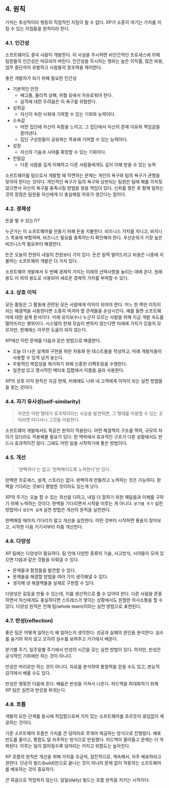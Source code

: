 
## 4. 원칙

가치는 추상적이라 행동의 직접적인 지침이 될 수 없다. 
XP가 소중히 여기는 가치를 지킬 수 있는 지침들을 원칙이라 한다.  

### 4.1. 인간성

소프트웨어도 결국 사람이 개발한다. 
이 사실을 무시하면 비인간적인 프로세스에 의해 팀원들의 인간성은 마모되어 버린다. 
인간성을 무시하는 행위는 높은 이직률, 많은 비용, 업무 중단까지 유발하고 사람들의 창조력을 제어한다.

좋은 개발자가 되기 위해 필요한 인간성

* 기본적인 안전 
    * 배고픔, 물리적 상해, 위협 등에서 자유로워야 한다.
    * 실직에 대한 두려움은 이 욕구를 위협한다.
* 성취감
    * 자신이 속한 사회에 기여할 수 있는 기회와 능력이다. 
* 소속감
    * 어떤 집단에 자신이 속함을 느끼고, 그 집단에서 자신의 존재 이유와 책임감을 끌어낸다.
    * 집단 구성원들이 공유하는 목표에 기여할 수 있는 능력이다.
* 성장
    * 자신의 기술과 시야를 확장할 수 있는 기회이다.
* 친밀감
    * 다른 사람을 깊게 이해하고 다른 사람들에게도 깊이 이해 받을 수 있는 능력

소프트웨어를 팀으로서 개발할 때 직면하는 문제는 개인의 욕구와 팀의 욕구가 균형을 맞아야 한다는 것이다. 
개인적인 욕구가 팀의 욕구와 상반되는 팀원은 팀에 해를 끼치짖 않으면서 자신의 욕구를 충족시킬 방법을 찾을 책임이 있다. 
신뢰를 쌓은 후 함께 일하는 것의 장점은 팀원들 자신에게 더 충실해질 자유가 생긴다는 점이다. 

### 4.2. 경제성

돈을 벌 수 있는가? 

누군가는 이 소프트웨어를 만들기 위해 돈을 지불한다. 
비즈니스 가치를 지니고, 비지니스 목표에 부합하며, 비즈니스 필요를 충족하는지 확인해야 한다. 
우선순위가 가장 높은 비즈니스적 필요부터 해결한다. 

돈은 오늘의 천원이 내일의 천원보다 가치 있다. 
돈은 일찍 벌어드리고 비용은 나중에 지불하는 소프트웨어 개발은 더 가치 있다. 

소프트웨어 개발에서 두 번째 경제적 가치는 미래의 선택사항을 늘리는 데에 온다. 
원래 용도 이 외의 용도로 사용되어 새로운 경제적 가치를 부여할 수 있다. 

### 4.3. 상호 이익

모든 활동은 그 활동에 관련된 모든 사람에게 이익이 되어야 한다. 
어느 한 쪽만 이득이 되는 해결책을 사용한다면 소중히 여겨야 할 관계들을 손상시킨다. 
예를 들면 소프트웨어에 대한 설계 문서이다. 
미래 유지보수나 누군지 모르는 사람을 위해 지금 개발 속도를 떨어뜨리는 행위이다. 
시스템의 현재 모습이 변하지 않는다면 미래에 가치가 있을지 모르지만, 현재에는 아무런 도움이 되지 않는다. 

XP에선 이런 문제를 다음과 같은 방법으로 해결한다. 

* 오늘 더 나은 설계와 구현을 위한 자동화 된 테스트들을 작성하고, 미래 개발자들이 사용할 수 있게 남겨 놓는다. 
* 우발적인 복잡성을 제거하기 위해 신중한 리팩토링을 수행한다. 
* 일관성 있고 명시적인 메타포 집합에서 이름을 골라 사용한다. 

XP의 상호 이익 원칙은 지금 현재, 미래에도 나와 내 고객에게 이익이 되는 실천 방법들을 찾는 것이다. 

### 4.4. 자기 유사성(self-similarity)

> 자연은 어떤 형태가 효과적이라는 사실을 발견하면,  그 형태를 이용할 수 있는 곳이라면 어디서나 그것을 이용한다.

소프트웨어 개발에서도 똑같은 원칙이 적용된다. 
어떤 해결책의 구조를 맥락, 규모의 차이가 있더라도 적용해볼 필요가 있다. 
한 맥락에서 효과적인 구조가 다른 상황에서도 반드시 효과적이진 않다. 
그래도 어떤 일을 시작하기에 좋은 방법이다. 

### 4.5. 개선

> '완벽하다'는 없고 '완벽해지도록 노력한다'만 있다.

완벽한 프로세스, 설계, 스토리는 없다.
완벽하게 만들려고 노력하는 것은 가능하다. 
완벽을 기다리는 것보다 평범한 것이라도 있는게 낫다. 

XP의 주기는 오늘 할 수 있는 최선을 다하고, 내일 더 잘하기 위한 깨달음과 이해를 구하기 위해 노력하는 것이다. 
완벽을 기다리면서 시작을 미루는 게 아니다. 
`분기별 주기` 실천 방법이나 `점진적 설계` 실천 방법은 개선의 원칙을 실천한다. 

완벽해질 때까지 기다리지 말고 개선을 실천한다. 
어떤 것부터 시작하면 좋을지 찾아보고, 시작한 다음 거기서부터 차츰 개선한다. 

### 4.6. 다양성

XP 팀에는 다양성이 필요하다. 
팀 안에 다양한 종류의 기술, 사고방식, 시야들이 모여 있으면 다음과 같은 것들을 이뤄낼 수 있다. 

* 문제들과 함정들을 발견할 수 있다.
* 문제들을 해결할 방법을 여러 가지 생각해낼 수 있다. 
* 생각해 낸 해결책들을 실제로 구현할 수 있다. 

다양성은 갈등을 만들 수 있는데, 이를 생산적으로 풀 수 있어야 한다. 
다른 사람을 존중하면서 자신에게도 충실하다면 스트레스가 쌓이는 상황에서도 원할한 의사소통을 할 수 있다. 
다양성 원칙은 전체 팀(whole team)이라는 실천 방법으로 표현된다. 

### 4.7. 반성(reflection)

좋은 팀은 어떻게 일하는지 왜 일하는지 생각한다. 
성공과 실패의 원인을 분석한다. 
실수를 숨기려 하지 않고 오히려 실수를 보여주고 거기에서 배운다. 

분기별 주기, 일주일별 주기에서 반성의 시간을 갖는 실천 방법이 있다. 
하지만, 반성은 공식적인 기회에만 하는 것이 아니다. 

반성은 머리로만 하는 것이 아니다. 
자료를 분석하여 통찰력을 얻을 수도 있고, 본능적 감각에서 배울 수도 있다. 

반성은 행동한 다음에 온다. 
배움은 반성을 거쳐서 나온다. 
피드백을 최대화하기 위해 XP 팀은 실천과 반성을 뒤섞는다. 

### 4.8. 흐름

개발의 모든 단계를 동시에 작업함으로써 가치 있는 소프트웨어를 흐르듯이 끊임없이 제공하는 것이다. 

기존 소프트웨어 흐름은 가치를 큰 덩어리로 쪼개어 제공하는 방식으로 진행됬다. 
배포 빈도를 줄이고, 통합도 덜 자주하는 방식으로 반응했다. 
피드백이 줄어들고 문제는 더 악화된다. 
미루는 일이 많아질수록 덩어리는 커지고 위험도는 높아진다. 

XP 흐름의 원칙은 개선을 위해 가치를 조금씩, 점진적으로, 계속해서, 자주 배포하라고 권한다. 
단순히 빌드(build)만으로 끝나는 것이 아니라 문제 없이 작동하는 소프트웨어를 배포하는 것이 중요하다. 

큰 묶음으로 작업하지 않는다. 
일일(daily) 빌드는 흐름 원칙을 지키는 시작이다. 
 